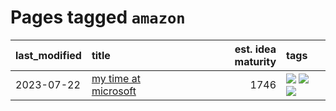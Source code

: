 # Pages tagged `amazon`

|last_modified|title|est. idea maturity|tags
|:---|:---|---:|:---|
|2023-07-22|[my time at microsoft](../my_time_at_microsoft.md)|1746|[![](https://img.shields.io/badge/tag-amazon-297b32)](../tags/amazon.md) [![](https://img.shields.io/badge/tag-autobiographical-d7de4b)](../tags/autobiographical.md) [![](https://img.shields.io/badge/tag-microsoft-4ed36d)](../tags/microsoft.md)|